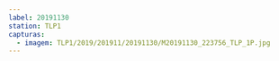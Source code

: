 ```yaml
---
label: 20191130
station: TLP1
capturas:
  - imagem: TLP1/2019/201911/20191130/M20191130_223756_TLP_1P.jpg
---
```

